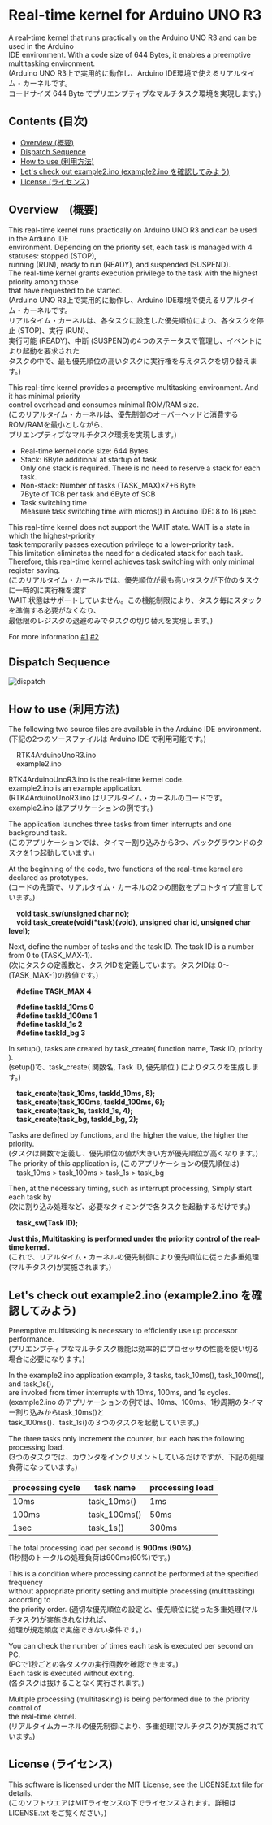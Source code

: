 # Real-time kernel for Arduino UNO R3

A real-time kernel that runs practically on the Arduino UNO R3 and can be used in the Arduino  
IDE environment. With a code size of 644 Bytes, it enables a preemptive multitasking environment.  
(Arduino UNO R3上で実用的に動作し、Arduino IDE環境で使えるリアルタイム・カーネルです。  
コードサイズ 644 Byte でプリエンプティブなマルチタスク環境を実現します。)  

## Contents (目次)
- [Overview (概要)](https://github.com/pekopoko-heart/Real-Time-Kernel-for-Arduino-Uno-R3/blob/main/README.md#overview%E6%A6%82%E8%A6%81)
- [Dispatch Sequence](https://github.com/pekopoko-heart/Real-Time-Kernel-for-Arduino-Uno-R3/blob/main/README.md#dispatch-sequence)
- [How to use (利用方法)](https://github.com/pekopoko-heart/Real-Time-Kernel-for-Arduino-Uno-R3/blob/main/README.md#how-to-use-%E5%88%A9%E7%94%A8%E6%96%B9%E6%B3%95)
- [Let's check out example2.ino (example2.ino を確認してみよう)](https://github.com/pekopoko-heart/Real-Time-Kernel-for-Arduino-Uno-R3/blob/main/README.md#lets-check-out-example2ino-example2ino-%E3%82%92%E7%A2%BA%E8%AA%8D%E3%81%97%E3%81%A6%E3%81%BF%E3%82%88%E3%81%86)
- [License (ライセンス)](https://github.com/pekopoko-heart/Real-Time-Kernel-for-Arduino-Uno-R3/blob/main/README.md#license-%E3%83%A9%E3%82%A4%E3%82%BB%E3%83%B3%E3%82%B9)

## Overview　(概要)

This real-time kernel runs practically on Arduino UNO R3 and can be used in the Arduino IDE  
environment. Depending on the priority set, each task is managed with 4 statuses: stopped (STOP),   
running (RUN), ready to run (READY), and suspended (SUSPEND).  
The real-time kernel grants execution privilege to the task with the highest priority among those  
that have requested to be started.  
(Arduino UNO R3上で実用的に動作し、Arduino IDE環境で使えるリアルタイム・カーネルです。  
リアルタイム・カーネルは、各タスクに設定した優先順位により、各タスクを停止 (STOP)、実行 (RUN)、  
実行可能 (READY)、中断 (SUSPEND)の4つのステータスで管理し、イベントにより起動を要求された  
タスクの中で、最も優先順位の高いタスクに実行権を与えタスクを切り替えます。)  

This real-time kernel provides a preemptive multitasking environment. And it has minimal priority  
control overhead and consumes minimal ROM/RAM size.  
(このリアルタイム・カーネルは、優先制御のオーバーヘッドと消費するROM/RAMを最小としながら、  
プリエンプティブなマルチタスク環境を実現します。)  

- Real-time kernel code size: 644 Bytes
- Stack: 6Byte additional at startup of task.  
  Only one stack is required. There is no need to reserve a stack for each task.
- Non-stack: Number of tasks (TASK_MAX)×7+6 Byte  
  7Byte of TCB per task and 6Byte of SCB  
- Task switching time  
  Measure task switching time with micros() in Arduino IDE: 8 to 16 μsec.  

This real-time kernel does not support the WAIT state. WAIT is a state in which the highest-priority  
task temporarily passes execution privilege to a lower-priority task.  
This limitation eliminates the need for a dedicated stack for each task.  
Therefore, this real-time kernel achieves task switching with only minimal register saving.  
(このリアルタイム・カーネルでは、優先順位が最も高いタスクが下位のタスクに一時的に実行権を渡す  
WAIT 状態はサポートしていません。この機能制限により、タスク毎にスタックを準備する必要がなくなり、  
最低限のレジスタの退避のみでタスクの切り替えを実現します。)  

For more information
[#1](https://pekopoko4control.blogspot.com/2024/09/arduino-uno.html)
[#2](https://pekopoko4control.blogspot.com/2024/10/for-arduino-uno-r3.html)

## Dispatch Sequence
![dispatch](https://github.com/pekopoko-heart/Real-Time-Kernel-for-Arduino-Uno-R3/blob/main/dispatch.png)

## How to use (利用方法)
The following two source files are available in the Arduino IDE environment.  
(下記の2つのソースファイルは Arduino IDE で利用可能です。)  

&nbsp;&nbsp;&nbsp;&nbsp;RTK4ArduinoUnoR3.ino  
&nbsp;&nbsp;&nbsp;&nbsp;example2.ino

RTK4ArduinoUnoR3.ino is the real-time kernel code.  
example2.ino is an example application.  
(RTK4ArduinoUnoR3.ino はリアルタイム・カーネルのコードです。  
example2.ino はアプリケーションの例です。)  

The application launches three tasks from timer interrupts and one background task.  
(このアプリケーションでは、タイマー割り込みから3つ、バックグラウンドのタスクを1つ起動しています。)  

At the beginning of the code, two functions of the real-time kernel are declared as prototypes.  
(コードの先頭で、リアルタイム・カーネルの2つの関数をプロトタイプ宣言しています。)  

&nbsp;&nbsp;&nbsp;&nbsp;**void task_sw(unsigned char no);**  
&nbsp;&nbsp;&nbsp;&nbsp;**void task_create(void(\*task)(void), unsigned char id, unsigned char level);**

Next, define the number of tasks and the task ID. The task ID is a number from 0 to (TASK_MAX-1).  
(次にタスクの定義数と、タスクIDを定義しています。タスクIDは 0～(TASK_MAX-1)の数値です。)  

&nbsp;&nbsp;&nbsp;&nbsp;**#define  TASK_MAX    4**  
 
&nbsp;&nbsp;&nbsp;&nbsp;**#define  taskId_10ms    0**   
&nbsp;&nbsp;&nbsp;&nbsp;**#define  taskId_100ms   1**   
&nbsp;&nbsp;&nbsp;&nbsp;**#define  taskId_1s      2**  
&nbsp;&nbsp;&nbsp;&nbsp;**#define  taskId_bg      3**  

In setup(), tasks are created by task_create( function name, Task ID, priority ).   
(setup()で、task_create( 関数名, Task ID, 優先順位 ) によりタスクを生成します。)

&nbsp;&nbsp;&nbsp;&nbsp;**task_create(task_10ms, taskId_10ms, 8);**  
&nbsp;&nbsp;&nbsp;&nbsp;**task_create(task_100ms, taskId_100ms, 6);**  
&nbsp;&nbsp;&nbsp;&nbsp;**task_create(task_1s, taskId_1s, 4);**  
&nbsp;&nbsp;&nbsp;&nbsp;**task_create(task_bg, taskId_bg, 2);**  

Tasks are defined by functions, and the higher the value, the higher the priority.  
(タスクは関数で定義し、優先順位の値が大きい方が優先順位が高くなります。)  
The priority of this application is, (このアプリケーションの優先順位は)  
&nbsp;&nbsp;&nbsp;&nbsp;task_10ms > task_100ms > task_1s > task_bg  

Then, at the necessary timing, such as interrupt processing, Simply start each task by  
(次に割り込み処理など、必要なタイミングで各タスクを起動するだけです。)  

&nbsp;&nbsp;&nbsp;&nbsp;**task_sw(Task ID);**  

**Just this, Multitasking is performed under the priority control of the real-time kernel.**   
(これで、リアルタイム・カーネルの優先制御により優先順位に従った多重処理(マルチタスク)が実施されます。)  

## Let's check out example2.ino (example2.ino を確認してみよう)
Preemptive multitasking is necessary to efficiently use up processor performance.  
(プリエンプティブなマルチタスク機能は効率的にプロセッサの性能を使い切る場合に必要になります。)  

In the example2.ino application example, 3 tasks, task_10ms(), task_100ms(), and task_1s(),  
are invoked from timer interrupts with 10ms, 100ms, and 1s cycles.  
(example2.ino のアプリケーションの例では、10ms、100ms、1秒周期のタイマー割り込みからtask_10ms()と  
task_100ms()、task_1s()の３つのタスクを起動しています。)

The three tasks only increment the counter, but each has the following processing load.  
(3つのタスクでは、カウンタをインクリメントしているだけですが、下記の処理負荷になっています。)  

| processing cycle | task name | processing load | 
|----------|----------|----------|
| 10ms	| task_10ms()   |1ms |
| 100ms	| task_100ms() |50ms |
| 1sec	| task_1s()  |300ms |

The total processing load per second is **900ms (90%)**.  
(1秒間のトータルの処理負荷は900ms(90%)です。)  

This is a condition where processing cannot be performed at the specified frequency  
without appropriate priority setting and multiple processing (multitasking) according to  
the priority order.
(適切な優先順位の設定と、優先順位に従った多重処理(マルチタスク)が実施されなければ、  
処理が規定頻度で実施できない条件です。)  

You can check the number of times each task is executed per second on PC.  
(PCで1秒ごとの各タスクの実行回数を確認できます。)  
Each task is executed without exiting.  
(各タスクは抜けることなく実行されます。)  

Multiple processing (multitasking) is being performed due to the priority control of  
the real-time kernel.  
(リアルタイムカーネルの優先制御により、多重処理(マルチタスク)が実施されています。)  

## License (ライセンス)
This software is licensed under the MIT License, see the [LICENSE.txt](https://github.com/pekopoko-heart/RTKernel-for-Arduino-Uno-R3/blob/main/LISENCE.txt) file for details.  
(このソフトウエアはMITライセンスの下でライセンスされます。詳細は LICENSE.txt をご覧ください。)  
